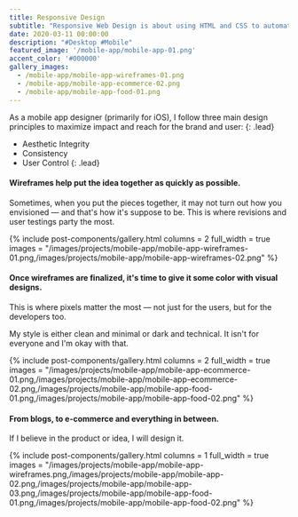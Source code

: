 ```yaml
---
title: Responsive Design
subtitle: "Responsive Web Design is about using HTML and CSS to automatically resize, hide, shrink, or enlarge, a website, to make it look good on all devices."
date: 2020-03-11 00:00:00
description: "#Desktop #Mobile"
featured_image: '/mobile-app/mobile-app-01.png'
accent_color: '#000000'
gallery_images:
  - /mobile-app/mobile-app-wireframes-01.png
  - /mobile-app/mobile-app-ecommerce-02.png
  - /mobile-app/mobile-app-food-01.png
---
```


As a mobile app designer (primarily for iOS), I follow three main design principles to maximize impact and reach for the brand and user:
{: .lead}

- Aesthetic Integrity
- Consistency
- User Control
{: .lead}

#### Wireframes help put the idea together as quickly as possible.

Sometimes, when you put the pieces together, it may not turn out how you envisioned — and that's how it's suppose to be. This is where revisions and user testings party the most.

{% include post-components/gallery.html
	columns = 2
	full_width = true
	images = "/images/projects/mobile-app/mobile-app-wireframes-01.png,/images/projects/mobile-app/mobile-app-wireframes-02.png"
%}

#### Once wireframes are finalized, it's time to give it some color with visual designs.

This is where pixels matter the most — not just for the users, but for the developers too.

My style is either clean and minimal or dark and technical. It isn't for everyone and I'm okay with that.

{% include post-components/gallery.html
	columns = 2
	full_width = true
	images = "/images/projects/mobile-app/mobile-app-ecommerce-01.png,/images/projects/mobile-app/mobile-app-ecommerce-02.png,/images/projects/mobile-app/mobile-app-food-01.png,/images/projects/mobile-app/mobile-app-food-02.png"
%}

#### From blogs, to e-commerce and everything in between.

If I believe in the product or idea, I will design it.

{% include post-components/gallery.html
	columns = 1
	full_width = true
	images = "/images/projects/mobile-app/mobile-app-wireframes.png,/images/projects/mobile-app/mobile-app-02.png,/images/projects/mobile-app/mobile-app-03.png,/images/projects/mobile-app/mobile-app-food-01.png,/images/projects/mobile-app/mobile-app-food-02.png"
%}